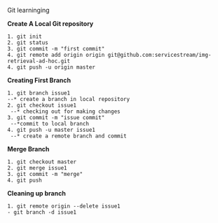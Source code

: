 Git learninging

**Create A Local Git repository**


    1. git init
    2. git status
    3. git commit -m "first commit"
    4. git remote add origin origin git@github.com:servicestream/img-retrieval-ad-hoc.git
    4. git push -u origin master

**Creating First Branch**


    1. git branch issue1
    --* create a branch in local repository
    2. git checkout issue1
     --* checking out for making changes
    3. git commit -m "issue commit"
     --*commit to local branch
    4. git push -u master issue1
     --* create a remote branch and commit

**Merge Branch**


    1. git checkout master
    2. git merge issue1
    3. git commit -m "merge"
    4. git push

**Cleaning up branch**


    1. git remote origin --delete issue1
    - git branch -d issue1

